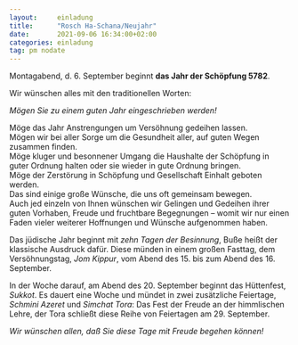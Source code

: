 ```yaml
---
layout:     einladung
title:      "Rosch Ha-Schana/Neujahr"
date:       2021-09-06 16:34:00+02:00
categories: einladung
tag: pm nodate
---
```


Montagabend, d. 6. September beginnt **das Jahr der Schöpfung 5782**.

Wir wünschen alles mit den traditionellen Worten:

*Mögen Sie zu einem guten Jahr eingeschrieben werden!*

Möge das Jahr
Anstrengungen um Versöhnung gedeihen lassen.
    <br>
Mögen wir bei aller Sorge um die Gesundheit aller, auf guten Wegen zusammen finden.
    <br>
Möge kluger und besonnener Umgang die Haushalte der Schöpfung in guter Ordnung halten oder sie wieder in gute Ordnung bringen.
    <br>
Möge der Zerstörung in Schöpfung und Gesellschaft Einhalt geboten werden.
    <br>
Das sind einige große Wünsche, die uns oft gemeinsam bewegen.
    <br>
Auch jed einzeln von Ihnen wünschen wir Gelingen und Gedeihen ihrer guten Vorhaben,
Freude und fruchtbare Begegnungen – womit wir nur einen Faden vieler weiterer Hoffnungen und Wünsche aufgenommen haben.

Das jüdische Jahr beginnt mit *zehn Tagen der Besinnung*, Buße heißt der klassische Ausdruck dafür. Diese münden in einem großen Fasttag, dem Versöhnungstag, *Jom Kippur*,
vom Abend des 15. bis zum Abend des 16. September.

In der Woche darauf, am Abend des 20. September beginnt das Hüttenfest, *Sukkot*.
Es dauert eine Woche und mündet in zwei zusätzliche Feiertage,
*Schmini Azeret* und *Simchat Tora*:
Das Fest der Freude an der himmlischen Lehre, der Tora schließt diese Reihe von Feiertagen am 29. September.

*Wir wünschen allen, daß Sie diese Tage mit Freude begehen können!*
